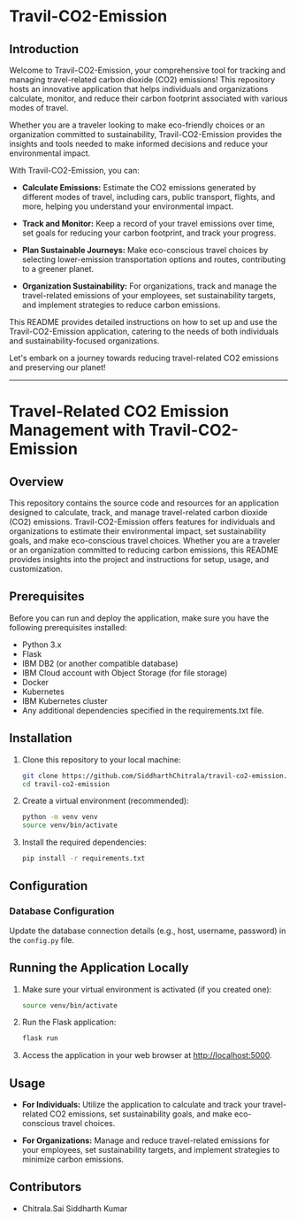 # Travil-CO2-Emission

## Introduction

Welcome to Travil-CO2-Emission, your comprehensive tool for tracking and managing travel-related carbon dioxide (CO2) emissions! This repository hosts an innovative application that helps individuals and organizations calculate, monitor, and reduce their carbon footprint associated with various modes of travel.

Whether you are a traveler looking to make eco-friendly choices or an organization committed to sustainability, Travil-CO2-Emission provides the insights and tools needed to make informed decisions and reduce your environmental impact.

With Travil-CO2-Emission, you can:

- **Calculate Emissions:** Estimate the CO2 emissions generated by different modes of travel, including cars, public transport, flights, and more, helping you understand your environmental impact.

- **Track and Monitor:** Keep a record of your travel emissions over time, set goals for reducing your carbon footprint, and track your progress.

- **Plan Sustainable Journeys:** Make eco-conscious travel choices by selecting lower-emission transportation options and routes, contributing to a greener planet.

- **Organization Sustainability:** For organizations, track and manage the travel-related emissions of your employees, set sustainability targets, and implement strategies to reduce carbon emissions.

This README provides detailed instructions on how to set up and use the Travil-CO2-Emission application, catering to the needs of both individuals and sustainability-focused organizations.

Let's embark on a journey towards reducing travel-related CO2 emissions and preserving our planet!

---

# Travel-Related CO2 Emission Management with Travil-CO2-Emission

## Overview

This repository contains the source code and resources for an application designed to calculate, track, and manage travel-related carbon dioxide (CO2) emissions. Travil-CO2-Emission offers features for individuals and organizations to estimate their environmental impact, set sustainability goals, and make eco-conscious travel choices. Whether you are a traveler or an organization committed to reducing carbon emissions, this README provides insights into the project and instructions for setup, usage, and customization.

## Prerequisites

Before you can run and deploy the application, make sure you have the following prerequisites installed:

- Python 3.x
- Flask
- IBM DB2 (or another compatible database)
- IBM Cloud account with Object Storage (for file storage)
- Docker
- Kubernetes
- IBM Kubernetes cluster
- Any additional dependencies specified in the requirements.txt file.

## Installation

1. Clone this repository to your local machine:

   ```bash
   git clone https://github.com/SiddharthChitrala/travil-co2-emission.git
   cd travil-co2-emission
   ```

2. Create a virtual environment (recommended):

   ```bash
   python -m venv venv
   source venv/bin/activate
   ```

3. Install the required dependencies:

   ```bash
   pip install -r requirements.txt
   ```

## Configuration

### Database Configuration

Update the database connection details (e.g., host, username, password) in the `config.py` file.

## Running the Application Locally

1. Make sure your virtual environment is activated (if you created one):

   ```bash
   source venv/bin/activate
   ```

2. Run the Flask application:

   ```bash
   flask run
   ```

3. Access the application in your web browser at [http://localhost:5000](http://localhost:5000).

## Usage

- **For Individuals:** Utilize the application to calculate and track your travel-related CO2 emissions, set sustainability goals, and make eco-conscious travel choices.

- **For Organizations:** Manage and reduce travel-related emissions for your employees, set sustainability targets, and implement strategies to minimize carbon emissions.

## Contributors

- Chitrala.Sai Siddharth Kumar
